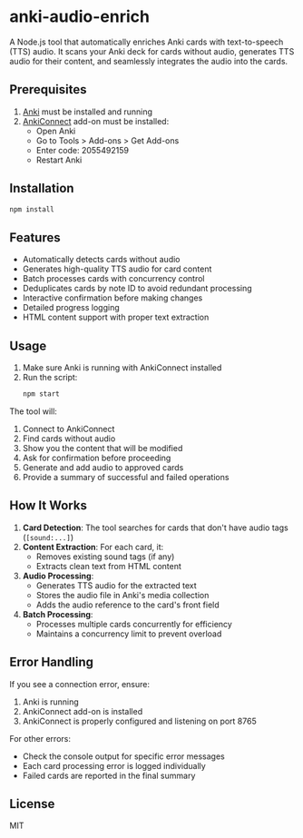# anki-audio-enrich

A Node.js tool that automatically enriches Anki cards with text-to-speech (TTS) audio. It scans your Anki deck for cards without audio, generates TTS audio for their content, and seamlessly integrates the audio into the cards.

## Prerequisites

1. [Anki](https://apps.ankiweb.net/) must be installed and running
2. [AnkiConnect](https://ankiweb.net/shared/info/2055492159) add-on must be installed:
   - Open Anki
   - Go to Tools > Add-ons > Get Add-ons
   - Enter code: 2055492159
   - Restart Anki

## Installation

```bash
npm install
```

## Features

- Automatically detects cards without audio
- Generates high-quality TTS audio for card content
- Batch processes cards with concurrency control
- Deduplicates cards by note ID to avoid redundant processing
- Interactive confirmation before making changes
- Detailed progress logging
- HTML content support with proper text extraction

## Usage

1. Make sure Anki is running with AnkiConnect installed
2. Run the script:
   ```bash
   npm start
   ```

The tool will:
1. Connect to AnkiConnect
2. Find cards without audio
3. Show you the content that will be modified
4. Ask for confirmation before proceeding
5. Generate and add audio to approved cards
6. Provide a summary of successful and failed operations

## How It Works

1. **Card Detection**: The tool searches for cards that don't have audio tags (`[sound:...]`)
2. **Content Extraction**: For each card, it:
   - Removes existing sound tags (if any)
   - Extracts clean text from HTML content
3. **Audio Processing**: 
   - Generates TTS audio for the extracted text
   - Stores the audio file in Anki's media collection
   - Adds the audio reference to the card's front field
4. **Batch Processing**: 
   - Processes multiple cards concurrently for efficiency
   - Maintains a concurrency limit to prevent overload

## Error Handling

If you see a connection error, ensure:
1. Anki is running
2. AnkiConnect add-on is installed
3. AnkiConnect is properly configured and listening on port 8765

For other errors:
- Check the console output for specific error messages
- Each card processing error is logged individually
- Failed cards are reported in the final summary

## License

MIT
